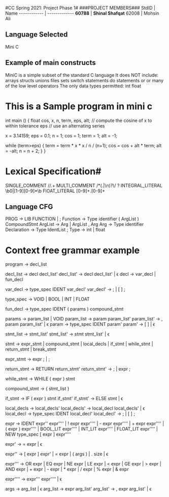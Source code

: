 #CC Spring 2021: Project Phase 1#
###PROJECT MEMBERS###
StdID | Name
------------ | -------------
**60788** | **Shinal Shafqat** <!--this is the group leader in bold-->
62008 | Mohsin Ali
<!-- Replace name and student ids with acutally group member names and ids-->

## Language Selected ##
Mini C
<!--Replace with your choice-->
## Example of main constructs ##
MiniC is a simple subset of the standard C language
It does NOT include:
arrays
structs
unions
files
sets
switch statements
do statements
or or many of the low level operators
The only data types permitted:
int
float
# This is a Sample program in mini c
int main ()
{
  float cos, x, n, term, eps, alt;
  // compute the cosine of x to within tolerance eps
  // use an alternating series

  x = 3.14159;
  eps = 0.1;
  n = 1;
  cos = 1;
  term = 1;
  alt = -1;
  
  while (term>eps)
  {
    term = term * x * x / n / (n+1);
    cos = cos + alt * term;
    alt = -alt;
    n = n + 2;
  }
}

# Lexical Specification#

SINGLE_COMMENT \/\/.+
    MULTI_COMMENT \/\*(.|\n)*?\\*\/ ?
    INTEGRAL_LITERAL \b0|[1-9][0-9]*\b
    FlOAT_LITERAL [0-9]+\.[0-9]+

## Language CFG ##
PROG -> LIB FUNCTION | ;
Function      ->  Type identifier ( ArgList ) CompoundStmt
ArgList       ->  Arg
                  | ArgList , Arg
Arg           ->  Type identifier
Declaration   ->  Type IdentList ;
Type          ->  int
                  | float
                  
# Context free grammar example

program -> decl_list

decl_list -> decl decl_list'
decl_list' -> decl decl_list' | ϵ
decl -> var_decl | fun_decl

var_decl -> type_spec IDENT var_decl'
var_decl' -> ; | [ ] ;

type_spec -> VOID
            | BOOL
            | INT
            | FLOAT

fun_decl -> type_spec IDENT ( params ) compound_stmt

params -> param_list | VOID
param_list -> param param_list'
param_list' -> , param param_list' | ϵ
param -> type_spec IDENT param'
param' -> [ ] | ϵ

stmt_list -> stmt_list'
stmt_list' -> stmt stmt_list' | ϵ

stmt -> expr_stmt
        | compound_stmt
        | local_decls
        | if_stmt
        | while_stmt
        | return_stmt
        | break_stmt

expr_stmt -> expr ; | ;

return_stmt -> RETURN return_stmt'
return_stmt' -> ; | expr ;

while_stmt -> WHILE ( expr ) stmt

compound_stmt -> { stmt_list }

if_stmt -> IF ( expr ) stmt if_stmt'
if_stmt' -> ELSE stmt | ϵ

local_decls -> local_decls'
local_decls' -> local_decl local_decls' | ϵ
local_decl -> type_spec IDENT local_decl'
local_decl' -> ; | [ ] ;



expr -> IDENT expr'' expr''''
          | ! expr expr''''
          | - expr expr''''
          | + expr expr''''
          | ( expr ) expr''''
          | BOOL_LIT expr''''
          | INT_LIT expr''''
          | FLOAT_LIT expr''''
          | NEW type_spec [ expr ] expr''''

expr' -> = expr
          | ϵ

expr'' -> [ expr ] expr'
          | = expr
          | ( args )
          | . size
          | ϵ

expr''' -> OR expr
          | EQ expr
          | NE expr
          | LE expr
          | < expr
          | GE expr
          | > expr
          | AND expr
          | + expr
          | - expr
          | * expr
          | / expr
          | % expr
          | & expr

expr'''' -> expr''' expr''''
          | ϵ

args -> arg_list | ϵ
arg_list -> expr arg_list'
arg_list' -> , expr arg_list' | ϵ
                  
                  
                  
                  
                  
                  
                  
                  
                  
                  
                  
                  
                  
                  
                  
                  
                  
                  
                  
                  
                  
                  
                  
                  
                  
                  
                  
                  
                 

                  

